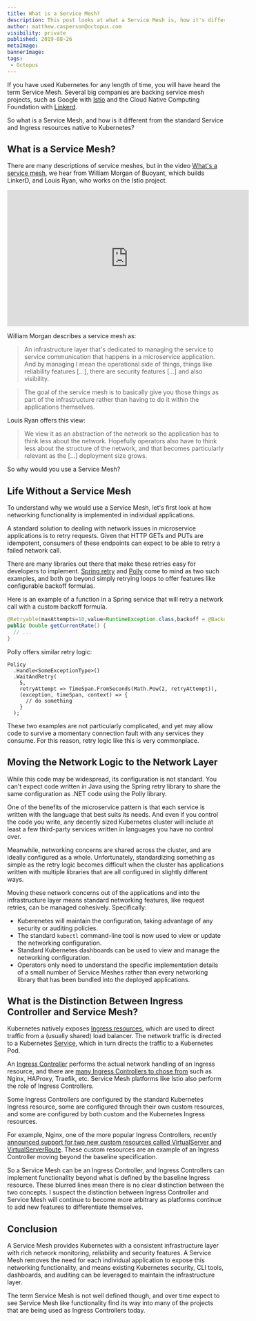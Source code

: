 ```yaml
---
title: What is a Service Mesh?
description: This post looks at what a Service Mesh is, how it's different to an Ingress Controller, and why you would use one.
author: matthew.casperson@octopus.com
visibility: private
published: 2019-08-26
metaImage:
bannerImage:
tags:
 - Octopus
---
```


If you have used Kubernetes for any length of time, you will have heard the term Service Mesh. Several big companies are backing service mesh projects, such as Google with [Istio](https://istio.io/) and the Cloud Native Computing Foundation with [Linkerd](https://linkerd.io/).

So what is a Service Mesh, and how is it different from the standard Service and Ingress resources native to Kubernetes?

## What is a Service Mesh?

There are many descriptions of service meshes, but in the video [What's a service mesh](https://www.youtube.com/watch?v=rhPQHbKoyb8), we hear from William Morgan of Buoyant, which builds LinkerD, and Louis Ryan, who works on the Istio project.

<iframe width="560" height="315" src="https://www.youtube.com/embed/rhPQHbKoyb8" frameborder="0" allowfullscreen></iframe>

William Morgan describes a service mesh as:

> An infrastructure layer that's dedicated to managing the service to service communication that happens in a microservice application. And by managing I mean the operational side of things, things like reliability features [...], there are security features [...] and also visibility.

> The goal of the service mesh is to basically give you those things as part of the infrastructure rather than having to do it within the applications themselves.

Louis Ryan offers this view:

> We view it as an abstraction of the network so the application has to think less about the network. Hopefully operators also have to think less about the structure of the network, and that becomes particularly relevant as the [...] deployment size grows.

So why would you use a Service Mesh?

## Life Without a Service Mesh

To understand why we would use a Service Mesh, let's first look at how networking functionality is implemented in individual applications.

A standard solution to dealing with network issues in microservice applications is to retry requests. Given that HTTP GETs and PUTs are idempotent, consumers of these endpoints can expect to be able to retry a failed network call.

There are many libraries out there that make these retries easy for developers to implement. [Spring retry](https://github.com/spring-projects/spring-retry) and [Polly](https://github.com/App-vNext/Polly#retry) come to mind as two such examples, and both go beyond simply retrying loops to offer features like configurable backoff formulas.

Here is an example of a function in a Spring service that will retry a network call with a custom backoff formula.

```java
@Retryable(maxAttempts=10,value=RuntimeException.class,backoff = @Backoff(delay = 10000,multiplier=2))
public Double getCurrentRate() {
  // ...
}
```

Polly offers similar retry logic:

```CSharp
Policy
  .Handle<SomeExceptionType>()
  .WaitAndRetry(
    5,
    retryAttempt => TimeSpan.FromSeconds(Math.Pow(2, retryAttempt)),
    (exception, timeSpan, context) => {
      // do something
    }
  );
```

These two examples are not particularly complicated, and yet may allow code to survive a momentary connection fault with any services they consume. For this reason, retry logic like this is very commonplace.

## Moving the Network Logic to the Network Layer

While this code may be widespread, its configuration is not standard. You can't expect code written in Java using the Spring retry library to share the same configuration as .NET code using the Polly library.

One of the benefits of the microservice pattern is that each service is written with the language that best suits its needs. And even if you control the code you write, any decently sized Kubernetes cluster will include at least a few third-party services written in languages you have no control over.

Meanwhile, networking concerns are shared across the cluster, and are ideally configured as a whole. Unfortunately, standardizing something as simple as the retry logic becomes difficult when the cluster has applications written with multiple libraries that are all configured in slightly different ways.

Moving these network concerns out of the applications and into the infrastructure layer means standard networking features, like request retries, can be managed cohesively. Specifically:

* Kuberenetes will maintain the configuration, taking advantage of any security or auditing policies.
* The standard `kubectl` command-line tool is now used to view or update the networking configuration.
* Standard Kubernetes dashboards can be used to view and manage the networking configuration.
* Operators only need to understand the specific implementation details of a small number of Service Meshes rather than every networking library that has been bundled into the deployed applications.

## What is the Distinction Between Ingress Controller and Service Mesh?

Kubernetes natively exposes [Ingress resources](https://kubernetes.io/docs/concepts/services-networking/ingress/), which are used to direct traffic from a (usually shared) load balancer. The network traffic is directed to a Kubernetes [Service](https://kubernetes.io/docs/concepts/services-networking/service/), which in turn directs the traffic to a Kubernetes Pod.

An [Ingress Controller](https://kubernetes.io/docs/concepts/services-networking/ingress-controllers/) performs the actual network handling of an Ingress resource, and there are [many Ingress Controllers to chose from](https://kubernetes.io/docs/concepts/services-networking/ingress-controllers/#additional-controllers) such as Nginx, HAProxy, Traefik, etc. Service Mesh platforms like Istio also perform the role of Ingress Controllers.

Some Ingress Controllers are configured by the standard Kubernetes Ingress resource, some are configured through their own custom resources, and some are configured by both custom and the Kubernetes Ingress resources.

For example, Nginx, one of the more popular Ingress Controllers, recently [announced support for two new custom resources called VirtualServer and VirtualServerRoute](https://www.nginx.com/blog/announcing-nginx-ingress-controller-for-kubernetes-release-1-5-0/). These custom resources are an example of an Ingress Controller moving beyond the baseline specification.

So a Service Mesh can be an Ingress Controller, and Ingress Controllers can implement functionality beyond what is defined by the baseline Ingress resource. These blurred lines mean there is no clear distinction between the two concepts. I suspect the distinction between Ingress Controller and Service Mesh will continue to become more arbitrary as platforms continue to add new features to differentiate themselves.

## Conclusion

A Service Mesh provides Kubernetes with a consistent infrastructure layer with rich network monitoring, reliability and security features. A Service Mesh removes the need for each individual application to expose this networking functionality, and means existing Kubernetes security, CLI tools, dashboards, and auditing can be leveraged to maintain the infrastructure layer.

The term Service Mesh is not well defined though, and over time expect to see Service Mesh like functionality find its way into many of the projects that are being used as Ingress Controllers today.
